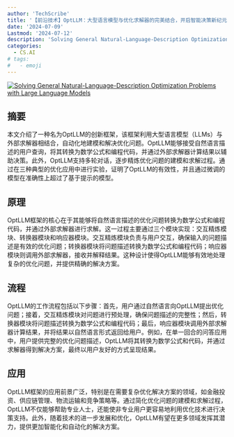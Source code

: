 ```yaml
---
author: 'TechScribe'
title: '【前沿技术】OptLLM：大型语言模型与优化求解器的完美结合，开启智能决策新纪元！'
date: '2024-07-09'
Lastmod: '2024-07-12'
description: 'Solving General Natural-Language-Description Optimization Problems with Large Language Models'
categories:
  - CS.AI
# tags:
#   - emoji
---
```


[![Solving General Natural-Language-Description Optimization Problems with Large Language Models](https://arxiv-research-1301205113.cos.ap-guangzhou.myqcloud.com/images/2407.07924v1.pdf_0.jpg)](https://arxiv.org/abs/2407.07924v1)

## 摘要

本文介绍了一种名为OptLLM的创新框架，该框架利用大型语言模型（LLMs）与外部求解器相结合，自动化地建模和解决优化问题。OptLLM能够接受自然语言描述的用户查询，将其转换为数学公式和编程代码，并通过外部求解器计算结果以辅助决策。此外，OptLLM支持多轮对话，逐步精炼优化问题的建模和求解过程。通过在三种典型的优化应用中进行实验，证明了OptLLM的有效性，并且通过微调的模型在准确性上超过了基于提示的模型。<!--more-->

## 原理

OptLLM框架的核心在于其能够将自然语言描述的优化问题转换为数学公式和编程代码，并通过外部求解器进行求解。这一过程主要通过三个模块实现：交互精炼模块、转换器模块和响应器模块。交互精炼模块负责与用户交互，确保输入的问题描述是有效的优化问题；转换器模块将问题描述转换为数学公式和编程代码；响应器模块则调用外部求解器，接收并解释结果。这种设计使得OptLLM能够有效地处理复杂的优化问题，并提供精确的解决方案。

## 流程

OptLLM的工作流程包括以下步骤：首先，用户通过自然语言向OptLLM提出优化问题；接着，交互精炼模块对问题进行预处理，确保问题描述的完整性；然后，转换器模块将问题描述转换为数学公式和编程代码；最后，响应器模块调用外部求解器计算结果，并将结果以自然语言形式返回给用户。例如，在单一回合的问答应用中，用户提供完整的优化问题描述，OptLLM将其转换为数学公式和代码，并通过求解器得到解决方案，最终以用户友好的方式呈现结果。

## 应用

OptLLM框架的应用前景广泛，特别是在需要复杂优化解决方案的领域，如金融投资、供应链管理、物流运输和竞争策略等。通过简化优化问题的建模和求解过程，OptLLM不仅能够帮助专业人士，还能使非专业用户更容易地利用优化技术进行决策支持。此外，随着技术的进一步发展和优化，OptLLM有望在更多领域发挥其潜力，提供更加智能化和自动化的解决方案。